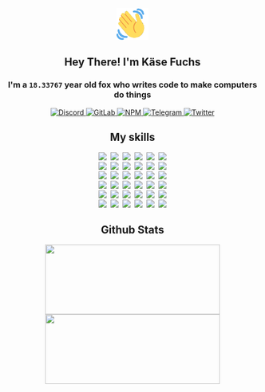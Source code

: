 <div><p align=center><img src=./resources/images/wave.gif width=64px height=64px></p><h2 align=center>Hey There! I'm Käse Fuchs</h2><h3 align=center>I'm a <code>18.33767</code> year old fox who writes code to make computers do things</h3><p align=center><a href=https://discord.com/users/507526681125322772><img alt=Discord src="https://img.shields.io/badge/Discord-5865F2?logo=discord&logoColor=white&style=flat-square#0eb312fdca811f2b68a81a0a6f1f102b"> </a><a href=https://gitlab.com/kasefuchs><img alt=GitLab src="https://img.shields.io/badge/GitLab-330F63?logo=gitlab&logoColor=white&style=flat-square#0eb312fdca811f2b68a81a0a6f1f102b"> </a><a href=https://npmjs.com/~kasefuchs><img alt=NPM src="https://img.shields.io/badge/NPM-CB3837?logo=npm&logoColor=white&style=flat-square#0eb312fdca811f2b68a81a0a6f1f102b"> </a><a href=https://t.me/kasefuchs><img alt=Telegram src="https://img.shields.io/badge/Telegram-2CA5E0?logo=telegram&logoColor=white&style=flat-square#0eb312fdca811f2b68a81a0a6f1f102b"> </a><a href=https://twitter.com/kasefuchs><img alt=Twitter src="https://img.shields.io/badge/Twitter-1DA1F2?logo=twitter&logoColor=white&style=flat-square#0eb312fdca811f2b68a81a0a6f1f102b"></a></p><h2 align=center>My skills</h2><p align=center><a href=https://aws.amazon.com/ ><picture><source srcset="https://skillicons.dev/icons?i=aws&theme=dark#0eb312fdca811f2b68a81a0a6f1f102b" media="(prefers-color-scheme: dark)"><source srcset="https://skillicons.dev/icons?i=aws&theme=light#0eb312fdca811f2b68a81a0a6f1f102b" media="(prefers-color-scheme: light), (prefers-color-scheme: no-preference)"><img src="https://skillicons.dev/icons?i=aws&theme=light#0eb312fdca811f2b68a81a0a6f1f102b"></picture></a>&nbsp;&nbsp;<a href=https://en.wikipedia.org/wiki/Bash_(Unix_shell)><picture><source srcset="https://skillicons.dev/icons?i=bash&theme=dark#0eb312fdca811f2b68a81a0a6f1f102b" media="(prefers-color-scheme: dark)"><source srcset="https://skillicons.dev/icons?i=bash&theme=light#0eb312fdca811f2b68a81a0a6f1f102b" media="(prefers-color-scheme: light), (prefers-color-scheme: no-preference)"><img src="https://skillicons.dev/icons?i=bash&theme=light#0eb312fdca811f2b68a81a0a6f1f102b"></picture></a>&nbsp;&nbsp;<a href=https://discord.com/developers/docs><picture><source srcset="https://skillicons.dev/icons?i=bots&theme=dark#0eb312fdca811f2b68a81a0a6f1f102b" media="(prefers-color-scheme: dark)"><source srcset="https://skillicons.dev/icons?i=bots&theme=light#0eb312fdca811f2b68a81a0a6f1f102b" media="(prefers-color-scheme: light), (prefers-color-scheme: no-preference)"><img src="https://skillicons.dev/icons?i=bots&theme=light#0eb312fdca811f2b68a81a0a6f1f102b"></picture></a>&nbsp;&nbsp;<a href=https://www.cloudflare.com/ ><picture><source srcset="https://skillicons.dev/icons?i=cloudflare&theme=dark#0eb312fdca811f2b68a81a0a6f1f102b" media="(prefers-color-scheme: dark)"><source srcset="https://skillicons.dev/icons?i=cloudflare&theme=light#0eb312fdca811f2b68a81a0a6f1f102b" media="(prefers-color-scheme: light), (prefers-color-scheme: no-preference)"><img src="https://skillicons.dev/icons?i=cloudflare&theme=light#0eb312fdca811f2b68a81a0a6f1f102b"></picture></a>&nbsp;&nbsp;<a href=https://en.wikipedia.org/wiki/CSS><picture><source srcset="https://skillicons.dev/icons?i=css&theme=dark#0eb312fdca811f2b68a81a0a6f1f102b" media="(prefers-color-scheme: dark)"><source srcset="https://skillicons.dev/icons?i=css&theme=light#0eb312fdca811f2b68a81a0a6f1f102b" media="(prefers-color-scheme: light), (prefers-color-scheme: no-preference)"><img src="https://skillicons.dev/icons?i=css&theme=light#0eb312fdca811f2b68a81a0a6f1f102b"></picture></a>&nbsp;&nbsp;<a href=https://www.docker.com/ ><picture><source srcset="https://skillicons.dev/icons?i=docker&theme=dark#0eb312fdca811f2b68a81a0a6f1f102b" media="(prefers-color-scheme: dark)"><source srcset="https://skillicons.dev/icons?i=docker&theme=light#0eb312fdca811f2b68a81a0a6f1f102b" media="(prefers-color-scheme: light), (prefers-color-scheme: no-preference)"><img src="https://skillicons.dev/icons?i=docker&theme=light#0eb312fdca811f2b68a81a0a6f1f102b"></picture></a><br><a href=https://www.electronjs.org/ ><picture><source srcset="https://skillicons.dev/icons?i=electron&theme=dark#0eb312fdca811f2b68a81a0a6f1f102b" media="(prefers-color-scheme: dark)"><source srcset="https://skillicons.dev/icons?i=electron&theme=light#0eb312fdca811f2b68a81a0a6f1f102b" media="(prefers-color-scheme: light), (prefers-color-scheme: no-preference)"><img src="https://skillicons.dev/icons?i=electron&theme=light#0eb312fdca811f2b68a81a0a6f1f102b"></picture></a>&nbsp;&nbsp;<a href=https://expressjs.com/ ><picture><source srcset="https://skillicons.dev/icons?i=express&theme=dark#0eb312fdca811f2b68a81a0a6f1f102b" media="(prefers-color-scheme: dark)"><source srcset="https://skillicons.dev/icons?i=express&theme=light#0eb312fdca811f2b68a81a0a6f1f102b" media="(prefers-color-scheme: light), (prefers-color-scheme: no-preference)"><img src="https://skillicons.dev/icons?i=express&theme=light#0eb312fdca811f2b68a81a0a6f1f102b"></picture></a>&nbsp;&nbsp;<a href=https://www.figma.com/ ><picture><source srcset="https://skillicons.dev/icons?i=figma&theme=dark#0eb312fdca811f2b68a81a0a6f1f102b" media="(prefers-color-scheme: dark)"><source srcset="https://skillicons.dev/icons?i=figma&theme=light#0eb312fdca811f2b68a81a0a6f1f102b" media="(prefers-color-scheme: light), (prefers-color-scheme: no-preference)"><img src="https://skillicons.dev/icons?i=figma&theme=light#0eb312fdca811f2b68a81a0a6f1f102b"></picture></a>&nbsp;&nbsp;<a href=https://firebase.google.com/ ><picture><source srcset="https://skillicons.dev/icons?i=firebase&theme=dark#0eb312fdca811f2b68a81a0a6f1f102b" media="(prefers-color-scheme: dark)"><source srcset="https://skillicons.dev/icons?i=firebase&theme=light#0eb312fdca811f2b68a81a0a6f1f102b" media="(prefers-color-scheme: light), (prefers-color-scheme: no-preference)"><img src="https://skillicons.dev/icons?i=firebase&theme=light#0eb312fdca811f2b68a81a0a6f1f102b"></picture></a>&nbsp;&nbsp;<a href=https://flask.palletsprojects.com/ ><picture><source srcset="https://skillicons.dev/icons?i=flask&theme=dark#0eb312fdca811f2b68a81a0a6f1f102b" media="(prefers-color-scheme: dark)"><source srcset="https://skillicons.dev/icons?i=flask&theme=light#0eb312fdca811f2b68a81a0a6f1f102b" media="(prefers-color-scheme: light), (prefers-color-scheme: no-preference)"><img src="https://skillicons.dev/icons?i=flask&theme=light#0eb312fdca811f2b68a81a0a6f1f102b"></picture></a>&nbsp;&nbsp;<a href=https://cloud.google.com/ ><picture><source srcset="https://skillicons.dev/icons?i=gcp&theme=dark#0eb312fdca811f2b68a81a0a6f1f102b" media="(prefers-color-scheme: dark)"><source srcset="https://skillicons.dev/icons?i=gcp&theme=light#0eb312fdca811f2b68a81a0a6f1f102b" media="(prefers-color-scheme: light), (prefers-color-scheme: no-preference)"><img src="https://skillicons.dev/icons?i=gcp&theme=light#0eb312fdca811f2b68a81a0a6f1f102b"></picture></a><br><a href=https://git-scm.com/ ><picture><source srcset="https://skillicons.dev/icons?i=git&theme=dark#0eb312fdca811f2b68a81a0a6f1f102b" media="(prefers-color-scheme: dark)"><source srcset="https://skillicons.dev/icons?i=git&theme=light#0eb312fdca811f2b68a81a0a6f1f102b" media="(prefers-color-scheme: light), (prefers-color-scheme: no-preference)"><img src="https://skillicons.dev/icons?i=git&theme=light#0eb312fdca811f2b68a81a0a6f1f102b"></picture></a>&nbsp;&nbsp;<a href=https://github.com/ ><picture><source srcset="https://skillicons.dev/icons?i=github&theme=dark#0eb312fdca811f2b68a81a0a6f1f102b" media="(prefers-color-scheme: dark)"><source srcset="https://skillicons.dev/icons?i=github&theme=light#0eb312fdca811f2b68a81a0a6f1f102b" media="(prefers-color-scheme: light), (prefers-color-scheme: no-preference)"><img src="https://skillicons.dev/icons?i=github&theme=light#0eb312fdca811f2b68a81a0a6f1f102b"></picture></a>&nbsp;&nbsp;<a href=https://gitlab.com/ ><picture><source srcset="https://skillicons.dev/icons?i=gitlab&theme=dark#0eb312fdca811f2b68a81a0a6f1f102b" media="(prefers-color-scheme: dark)"><source srcset="https://skillicons.dev/icons?i=gitlab&theme=light#0eb312fdca811f2b68a81a0a6f1f102b" media="(prefers-color-scheme: light), (prefers-color-scheme: no-preference)"><img src="https://skillicons.dev/icons?i=gitlab&theme=light#0eb312fdca811f2b68a81a0a6f1f102b"></picture></a>&nbsp;&nbsp;<a href=https://www.heroku.com/ ><picture><source srcset="https://skillicons.dev/icons?i=heroku&theme=dark#0eb312fdca811f2b68a81a0a6f1f102b" media="(prefers-color-scheme: dark)"><source srcset="https://skillicons.dev/icons?i=heroku&theme=light#0eb312fdca811f2b68a81a0a6f1f102b" media="(prefers-color-scheme: light), (prefers-color-scheme: no-preference)"><img src="https://skillicons.dev/icons?i=heroku&theme=light#0eb312fdca811f2b68a81a0a6f1f102b"></picture></a>&nbsp;&nbsp;<a href=https://en.wikipedia.org/wiki/HTML><picture><source srcset="https://skillicons.dev/icons?i=html&theme=dark#0eb312fdca811f2b68a81a0a6f1f102b" media="(prefers-color-scheme: dark)"><source srcset="https://skillicons.dev/icons?i=html&theme=light#0eb312fdca811f2b68a81a0a6f1f102b" media="(prefers-color-scheme: light), (prefers-color-scheme: no-preference)"><img src="https://skillicons.dev/icons?i=html&theme=light#0eb312fdca811f2b68a81a0a6f1f102b"></picture></a>&nbsp;&nbsp;<a href=https://en.wikipedia.org/wiki/JavaScript><picture><source srcset="https://skillicons.dev/icons?i=js&theme=dark#0eb312fdca811f2b68a81a0a6f1f102b" media="(prefers-color-scheme: dark)"><source srcset="https://skillicons.dev/icons?i=js&theme=light#0eb312fdca811f2b68a81a0a6f1f102b" media="(prefers-color-scheme: light), (prefers-color-scheme: no-preference)"><img src="https://skillicons.dev/icons?i=js&theme=light#0eb312fdca811f2b68a81a0a6f1f102b"></picture></a><br><a href=https://en.wikipedia.org/wiki/Linux><picture><source srcset="https://skillicons.dev/icons?i=linux&theme=dark#0eb312fdca811f2b68a81a0a6f1f102b" media="(prefers-color-scheme: dark)"><source srcset="https://skillicons.dev/icons?i=linux&theme=light#0eb312fdca811f2b68a81a0a6f1f102b" media="(prefers-color-scheme: light), (prefers-color-scheme: no-preference)"><img src="https://skillicons.dev/icons?i=linux&theme=light#0eb312fdca811f2b68a81a0a6f1f102b"></picture></a>&nbsp;&nbsp;<a href=https://mui.com/ ><picture><source srcset="https://skillicons.dev/icons?i=materialui&theme=dark#0eb312fdca811f2b68a81a0a6f1f102b" media="(prefers-color-scheme: dark)"><source srcset="https://skillicons.dev/icons?i=materialui&theme=light#0eb312fdca811f2b68a81a0a6f1f102b" media="(prefers-color-scheme: light), (prefers-color-scheme: no-preference)"><img src="https://skillicons.dev/icons?i=materialui&theme=light#0eb312fdca811f2b68a81a0a6f1f102b"></picture></a>&nbsp;&nbsp;<a href=https://en.wikipedia.org/wiki/Markdown><picture><source srcset="https://skillicons.dev/icons?i=md&theme=dark#0eb312fdca811f2b68a81a0a6f1f102b" media="(prefers-color-scheme: dark)"><source srcset="https://skillicons.dev/icons?i=md&theme=light#0eb312fdca811f2b68a81a0a6f1f102b" media="(prefers-color-scheme: light), (prefers-color-scheme: no-preference)"><img src="https://skillicons.dev/icons?i=md&theme=light#0eb312fdca811f2b68a81a0a6f1f102b"></picture></a>&nbsp;&nbsp;<a href=https://www.mongodb.com/ ><picture><source srcset="https://skillicons.dev/icons?i=mongodb&theme=dark#0eb312fdca811f2b68a81a0a6f1f102b" media="(prefers-color-scheme: dark)"><source srcset="https://skillicons.dev/icons?i=mongodb&theme=light#0eb312fdca811f2b68a81a0a6f1f102b" media="(prefers-color-scheme: light), (prefers-color-scheme: no-preference)"><img src="https://skillicons.dev/icons?i=mongodb&theme=light#0eb312fdca811f2b68a81a0a6f1f102b"></picture></a>&nbsp;&nbsp;<a href=https://www.mysql.com/ ><picture><source srcset="https://skillicons.dev/icons?i=mysql&theme=dark#0eb312fdca811f2b68a81a0a6f1f102b" media="(prefers-color-scheme: dark)"><source srcset="https://skillicons.dev/icons?i=mysql&theme=light#0eb312fdca811f2b68a81a0a6f1f102b" media="(prefers-color-scheme: light), (prefers-color-scheme: no-preference)"><img src="https://skillicons.dev/icons?i=mysql&theme=light#0eb312fdca811f2b68a81a0a6f1f102b"></picture></a>&nbsp;&nbsp;<a href=https://nextjs.org/ ><picture><source srcset="https://skillicons.dev/icons?i=nextjs&theme=dark#0eb312fdca811f2b68a81a0a6f1f102b" media="(prefers-color-scheme: dark)"><source srcset="https://skillicons.dev/icons?i=nextjs&theme=light#0eb312fdca811f2b68a81a0a6f1f102b" media="(prefers-color-scheme: light), (prefers-color-scheme: no-preference)"><img src="https://skillicons.dev/icons?i=nextjs&theme=light#0eb312fdca811f2b68a81a0a6f1f102b"></picture></a><br><a href=https://nodejs.org/en/ ><picture><source srcset="https://skillicons.dev/icons?i=nodejs&theme=dark#0eb312fdca811f2b68a81a0a6f1f102b" media="(prefers-color-scheme: dark)"><source srcset="https://skillicons.dev/icons?i=nodejs&theme=light#0eb312fdca811f2b68a81a0a6f1f102b" media="(prefers-color-scheme: light), (prefers-color-scheme: no-preference)"><img src="https://skillicons.dev/icons?i=nodejs&theme=light#0eb312fdca811f2b68a81a0a6f1f102b"></picture></a>&nbsp;&nbsp;<a href=https://www.postgresql.org/ ><picture><source srcset="https://skillicons.dev/icons?i=postgres&theme=dark#0eb312fdca811f2b68a81a0a6f1f102b" media="(prefers-color-scheme: dark)"><source srcset="https://skillicons.dev/icons?i=postgres&theme=light#0eb312fdca811f2b68a81a0a6f1f102b" media="(prefers-color-scheme: light), (prefers-color-scheme: no-preference)"><img src="https://skillicons.dev/icons?i=postgres&theme=light#0eb312fdca811f2b68a81a0a6f1f102b"></picture></a>&nbsp;&nbsp;<a href=https://learn.microsoft.com/en-us/powershell/ ><picture><source srcset="https://skillicons.dev/icons?i=powershell&theme=dark#0eb312fdca811f2b68a81a0a6f1f102b" media="(prefers-color-scheme: dark)"><source srcset="https://skillicons.dev/icons?i=powershell&theme=light#0eb312fdca811f2b68a81a0a6f1f102b" media="(prefers-color-scheme: light), (prefers-color-scheme: no-preference)"><img src="https://skillicons.dev/icons?i=powershell&theme=light#0eb312fdca811f2b68a81a0a6f1f102b"></picture></a>&nbsp;&nbsp;<a href=https://www.python.org/ ><picture><source srcset="https://skillicons.dev/icons?i=py&theme=dark#0eb312fdca811f2b68a81a0a6f1f102b" media="(prefers-color-scheme: dark)"><source srcset="https://skillicons.dev/icons?i=py&theme=light#0eb312fdca811f2b68a81a0a6f1f102b" media="(prefers-color-scheme: light), (prefers-color-scheme: no-preference)"><img src="https://skillicons.dev/icons?i=py&theme=light#0eb312fdca811f2b68a81a0a6f1f102b"></picture></a>&nbsp;&nbsp;<a href=https://www.raspberrypi.org/ ><picture><source srcset="https://skillicons.dev/icons?i=raspberrypi&theme=dark#0eb312fdca811f2b68a81a0a6f1f102b" media="(prefers-color-scheme: dark)"><source srcset="https://skillicons.dev/icons?i=raspberrypi&theme=light#0eb312fdca811f2b68a81a0a6f1f102b" media="(prefers-color-scheme: light), (prefers-color-scheme: no-preference)"><img src="https://skillicons.dev/icons?i=raspberrypi&theme=light#0eb312fdca811f2b68a81a0a6f1f102b"></picture></a>&nbsp;&nbsp;<a href=https://reactjs.org/ ><picture><source srcset="https://skillicons.dev/icons?i=react&theme=dark#0eb312fdca811f2b68a81a0a6f1f102b" media="(prefers-color-scheme: dark)"><source srcset="https://skillicons.dev/icons?i=react&theme=light#0eb312fdca811f2b68a81a0a6f1f102b" media="(prefers-color-scheme: light), (prefers-color-scheme: no-preference)"><img src="https://skillicons.dev/icons?i=react&theme=light#0eb312fdca811f2b68a81a0a6f1f102b"></picture></a><br><a href=https://redux.js.org/ ><picture><source srcset="https://skillicons.dev/icons?i=redux&theme=dark#0eb312fdca811f2b68a81a0a6f1f102b" media="(prefers-color-scheme: dark)"><source srcset="https://skillicons.dev/icons?i=redux&theme=light#0eb312fdca811f2b68a81a0a6f1f102b" media="(prefers-color-scheme: light), (prefers-color-scheme: no-preference)"><img src="https://skillicons.dev/icons?i=redux&theme=light#0eb312fdca811f2b68a81a0a6f1f102b"></picture></a>&nbsp;&nbsp;<a href=https://en.wikipedia.org/wiki/Regular_expression><picture><source srcset="https://skillicons.dev/icons?i=regex&theme=dark#0eb312fdca811f2b68a81a0a6f1f102b" media="(prefers-color-scheme: dark)"><source srcset="https://skillicons.dev/icons?i=regex&theme=light#0eb312fdca811f2b68a81a0a6f1f102b" media="(prefers-color-scheme: light), (prefers-color-scheme: no-preference)"><img src="https://skillicons.dev/icons?i=regex&theme=light#0eb312fdca811f2b68a81a0a6f1f102b"></picture></a>&nbsp;&nbsp;<a href=https://en.wikipedia.org/wiki/Sass_(stylesheet_language)><picture><source srcset="https://skillicons.dev/icons?i=sass&theme=dark#0eb312fdca811f2b68a81a0a6f1f102b" media="(prefers-color-scheme: dark)"><source srcset="https://skillicons.dev/icons?i=sass&theme=light#0eb312fdca811f2b68a81a0a6f1f102b" media="(prefers-color-scheme: light), (prefers-color-scheme: no-preference)"><img src="https://skillicons.dev/icons?i=sass&theme=light#0eb312fdca811f2b68a81a0a6f1f102b"></picture></a>&nbsp;&nbsp;<a href=https://www.typescriptlang.org/ ><picture><source srcset="https://skillicons.dev/icons?i=ts&theme=dark#0eb312fdca811f2b68a81a0a6f1f102b" media="(prefers-color-scheme: dark)"><source srcset="https://skillicons.dev/icons?i=ts&theme=light#0eb312fdca811f2b68a81a0a6f1f102b" media="(prefers-color-scheme: light), (prefers-color-scheme: no-preference)"><img src="https://skillicons.dev/icons?i=ts&theme=light#0eb312fdca811f2b68a81a0a6f1f102b"></picture></a>&nbsp;&nbsp;<a href=https://unity.com/ ><picture><source srcset="https://skillicons.dev/icons?i=unity&theme=dark#0eb312fdca811f2b68a81a0a6f1f102b" media="(prefers-color-scheme: dark)"><source srcset="https://skillicons.dev/icons?i=unity&theme=light#0eb312fdca811f2b68a81a0a6f1f102b" media="(prefers-color-scheme: light), (prefers-color-scheme: no-preference)"><img src="https://skillicons.dev/icons?i=unity&theme=light#0eb312fdca811f2b68a81a0a6f1f102b"></picture></a>&nbsp;&nbsp;<a href=https://workers.cloudflare.com/ ><picture><source srcset="https://skillicons.dev/icons?i=workers&theme=dark#0eb312fdca811f2b68a81a0a6f1f102b" media="(prefers-color-scheme: dark)"><source srcset="https://skillicons.dev/icons?i=workers&theme=light#0eb312fdca811f2b68a81a0a6f1f102b" media="(prefers-color-scheme: light), (prefers-color-scheme: no-preference)"><img src="https://skillicons.dev/icons?i=workers&theme=light#0eb312fdca811f2b68a81a0a6f1f102b"></picture></a><br></p><h2 align=center>Github Stats</h2><p align=center><picture><source srcset="https://github-readme-stats-kasefuchs.vercel.app/api/?count_private=true&hide_border=true&hide_rank=true&line_height=20&hide_title=true&username=Kasefuchs&theme=dark#0eb312fdca811f2b68a81a0a6f1f102b" media="(prefers-color-scheme: dark)"><source srcset="https://github-readme-stats-kasefuchs.vercel.app/api/?count_private=true&hide_border=true&hide_rank=true&line_height=20&hide_title=true&username=Kasefuchs&theme=light#0eb312fdca811f2b68a81a0a6f1f102b" media="(prefers-color-scheme: light), (prefers-color-scheme: no-preference)"><img align=middle width=350 height=140 src="https://github-readme-stats-kasefuchs.vercel.app/api/?count_private=true&hide_border=true&hide_rank=true&line_height=20&hide_title=true&username=Kasefuchs&theme=light#0eb312fdca811f2b68a81a0a6f1f102b"></picture><picture><source srcset="https://github-readme-stats-kasefuchs.vercel.app/api/top-langs/?count_private=true&hide_border=true&layout=compact&username=Kasefuchs&theme=dark#0eb312fdca811f2b68a81a0a6f1f102b" media="(prefers-color-scheme: dark)"><source srcset="https://github-readme-stats-kasefuchs.vercel.app/api/top-langs/?count_private=true&hide_border=true&layout=compact&username=Kasefuchs&theme=light#0eb312fdca811f2b68a81a0a6f1f102b" media="(prefers-color-scheme: light), (prefers-color-scheme: no-preference)"><img align=middle width=350 height=140 src="https://github-readme-stats-kasefuchs.vercel.app/api/top-langs/?count_private=true&hide_border=true&layout=compact&username=Kasefuchs&theme=light#0eb312fdca811f2b68a81a0a6f1f102b"></picture></p><img src="https://hit.yhype.me/github/profile?user_id=64592097#0eb312fdca811f2b68a81a0a6f1f102b" alt=""></div>